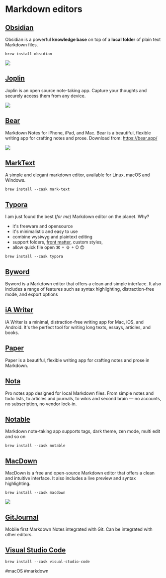 # Markdown editors

## [Obsidian](https://obsidian.md/)

Obsidian is a powerful **knowledge base** on top of a **local folder** of plain text Markdown files.

```shell
brew install obsidian
```

![](https://ozzyczech.cz/i/obsidian.png)

## [Joplin](https://joplinapp.org/)

Joplin is an open source note-taking app. Capture your thoughts and securely access them from any device.

![](https://ozzyczech.cz/i/joplin.png)

## [Bear](https://bear.app/)

Markdown Notes for iPhone, iPad, and Mac. Bear is a beautiful, flexible writing app for crafting notes and prose. Download from: https://bear.app/

![](https://ozzyczech.cz/i/bear.png)

## [MarkText](https://github.com/marktext/marktext)

A simple and elegant markdown editor, available for Linux, macOS and Windows.

```shell
brew install --cask mark-text
```

## [Typora](https://typora.io/)

I am just found the best (*for me*) Markdown editor on the planet. Why?

- it's freeware and opensource
- it's minimalistic and easy to use
- combine wysiwyg and plaintext editing
- support folders, [front matter](https://jekyllrb.com/docs/front-matter/), custom styles,
- allow quick file open ⌘ + ⇧ + O 😍

```shell
brew install --cask typora
```

## [Byword](https://bywordapp.com/)

Byword is a Markdown editor that offers a clean and simple interface. It also includes a range of
features such as syntax highlighting, distraction-free mode, and export options

## [iA Writer](https://ia.net/writer)

iA Writer is a minimal, distraction-free writing app for Mac, iOS, and Android. It's the perfect tool for writing long texts, essays, articles, and books.

## [Paper](https://papereditor.app/)

Paper is a beautiful, flexible writing app for crafting notes and prose in Markdown.

## [Nota](https://nota.md/)

Pro notes app designed for local Markdown files. From simple notes and todo lists, to articles and journals, to wikis and second brain — no accounts, no subscription, no vendor lock-in.

## [Notable](https://notable.app/)

Markdown note-taking app supports tags, dark theme, zen mode, multi edit and so on

```shell
brew install --cask notable
```

## [MacDown](https://macdown.uranusjr.com/)

MacDown is a free and open-source Markdown editor that offers a clean and intuitive
interface. It also includes a live preview and syntax highlighting.

```shell
brew install --cask macdown
```

![](https://macdown.uranusjr.com/static/images/macdown-demo.png)

## [GitJournal](https://gitjournal.io/)

Mobile first Markdown Notes integrated with Git. Can be integrated with other editors.

## [Visual Studio Code](https://code.visualstudio.com/docs/languages/markdown)

```shell
brew install --cask visual-studio-code
```

#macOS #markdown